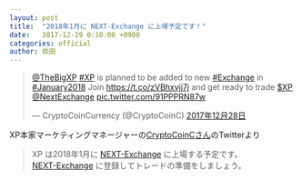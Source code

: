 ```yaml
---
layout: post
title:  "2018年1月に NEXT-Exchange に上場予定です！"
date:   2017-12-29 0:10:00 +0900
categories: official
author: 依田
---  
```


<blockquote class="twitter-tweet" data-lang="ja"><p lang="en" dir="ltr"><a href="https://twitter.com/TheBigXP?ref_src=twsrc%5Etfw">@TheBigXP</a> <a href="https://twitter.com/hashtag/XP?src=hash&amp;ref_src=twsrc%5Etfw">#XP</a> is planned to be added to new <a href="https://twitter.com/hashtag/Exchange?src=hash&amp;ref_src=twsrc%5Etfw">#Exchange</a> in <a href="https://twitter.com/hashtag/January2018?src=hash&amp;ref_src=twsrc%5Etfw">#January2018</a> Join <a href="https://t.co/zVBhxvjj7j">https://t.co/zVBhxvjj7j</a> and get ready to trade <a href="https://twitter.com/search?q=%24XP&amp;src=ctag&amp;ref_src=twsrc%5Etfw">$XP</a> <a href="https://twitter.com/NextExchange?ref_src=twsrc%5Etfw">@NextExchange</a> <a href="https://t.co/91PPPRN87w">pic.twitter.com/91PPPRN87w</a></p>&mdash; CryptoCoinCurrency (@CryptoCoinC) <a href="https://twitter.com/CryptoCoinC/status/946346602171699202?ref_src=twsrc%5Etfw">2017年12月28日</a></blockquote>
<script async src="https://platform.twitter.com/widgets.js" charset="utf-8"></script>  

XP本家マーケティングマネージャーの[CryptoCoinCさん](https://twitter.com/CryptoCoinC)のTwitterより  

>XP は2018年1月に [NEXT-Exchange](https://next.exchange/) に上場する予定です。  
>[NEXT-Exchange](https://next.exchange/) に登録してトレードの準備をしましょう。  
